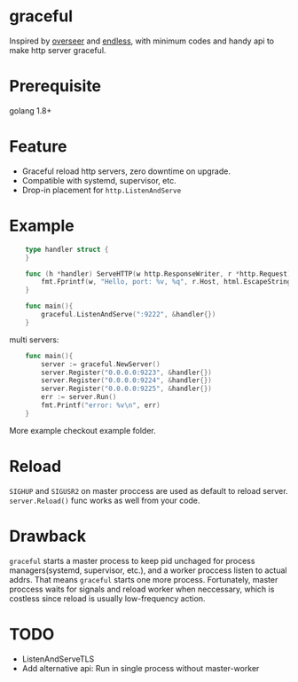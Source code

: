 # graceful
Inspired by [overseer](https://github.com/jpillora/overseer) and [endless](https://github.com/fvbock/endless), with minimum codes and handy api to make http server graceful.

# Prerequisite
golang 1.8+

# Feature
- Graceful reload http servers, zero downtime on upgrade.
- Compatible with systemd, supervisor, etc.
- Drop-in placement for ```http.ListenAndServe```

# Example 
``` go 
    type handler struct {
    }

    func (h *handler) ServeHTTP(w http.ResponseWriter, r *http.Request) {
        fmt.Fprintf(w, "Hello, port: %v, %q", r.Host, html.EscapeString(r.URL.Path))
    }

    func main(){
	    graceful.ListenAndServe(":9222", &handler{})
    }
```

multi servers:
```go
    func main(){
        server := graceful.NewServer()
        server.Register("0.0.0.0:9223", &handler{})
        server.Register("0.0.0.0:9224", &handler{})
        server.Register("0.0.0.0:9225", &handler{})
        err := server.Run()
        fmt.Printf("error: %v\n", err)
    }
```

More example checkout example folder.

# Reload
```SIGHUP``` and ```SIGUSR2``` on master proccess are used as default to reload server. ```server.Reload()``` func works as well from your code.


# Drawback
```graceful``` starts a master process to keep pid unchaged for process managers(systemd, supervisor, etc.), and a worker proccess listen to actual addrs. That means ```graceful``` starts one more process. Fortunately, master proccess waits for signals and reload worker when neccessary, which is costless since reload is usually low-frequency action. 

# TODO
- ListenAndServeTLS
- Add alternative api: Run in single process without master-worker
